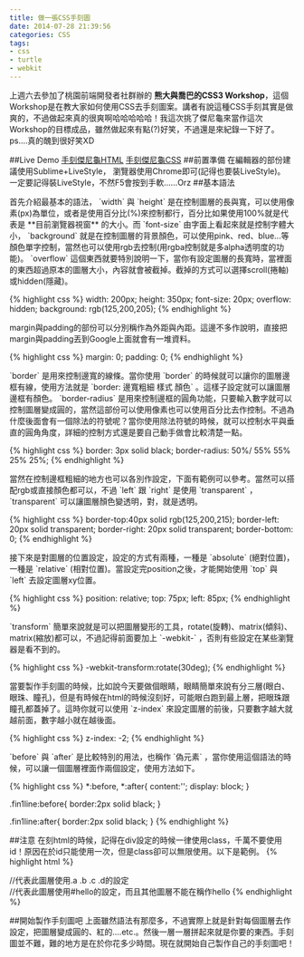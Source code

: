 ```yaml
---
title: 做一張CSS手刻圖
date: 2014-07-28 21:39:56
categories: CSS
tags:
- css
- turtle
- webkit
---
```


上週六去參加了桃園前端開發者社群辦的 **熊大與喬巴的CSS3 Workshop**，這個Workshop是在教大家如何使用CSS去手刻圖案。講者有說這種CSS手刻其實是做爽的，不過做起來真的很爽啊哈哈哈哈哈！我這次挑了傑尼龜來當作這次Workshop的目標成品，雖然做起來有點(?)好笑，不過還是來紀錄一下好了。
ps....真的醜到很好笑XD
<!-- more -->
##Live Demo
[手刻傑尼龜HTML](https://3fae846b4f4260ad3885a08e87ba1f78895ffd48.googledrive.com/host/0B6P9S7j0fBuYZVFmVWstd3pkUkk/)
[手刻傑尼龜CSS](https://3fae846b4f4260ad3885a08e87ba1f78895ffd48.googledrive.com/host/0B6P9S7j0fBuYZVFmVWstd3pkUkk/setting.css)
##前置準備
在編輯器的部份建議使用Sublime+LiveStyle，
瀏覽器使用Chrome即可(記得也要裝LiveStyle)。
一定要記得裝LiveStyle，不然F5會按到手軟......Orz
##基本語法
<p>首先介紹最基本的語法， `width` 與 `height` 是在控制圖層的長與寬，可以使用像素(px)為單位，或者是使用百分比(%)來控制都行，百分比如果使用100%就是代表是 **目前瀏覽器視窗** 的大小。而 `font-size` 由字面上看起來就是控制字體大小， `background` 就是在控制圖層的背景顏色，可以使用pink、red、blue...等顏色單字控制，當然也可以使用rgb去控制(用rgba控制就是多alpha透明度的功能)。
`overflow` 這個東西就要特別說明一下，當你有設定圖層的長寬時，當裡面的東西超過原本的圖層大小，內容就會被截掉。截掉的方式可以選擇scroll(捲軸)或hidden(隱藏)。
</p>
{% highlight css %}
  width: 200px;
  height: 350px;
  font-size: 20px;
  overflow: hidden;
  background: rgb(125,200,205);
{% endhighlight %}

<p>margin與padding的部份可以分別稱作為外距與內距。這邊不多作說明，直接把margin與padding丟到Google上面就會有一堆資料。
</p>

{% highlight css %}
  margin: 0;
  padding: 0;
{% endhighlight %}

<p>`border` 是用來控制邊寬的線條。當你使用 `border` 的時候就可以讓你的圖層邊框有線，使用方法就是 `border: 邊寬粗細 樣式 顏色` 。這樣子設定就可以讓圖層邊框有顏色。
`border-radius` 是用來控制邊框的圓角功能，只要輸入數字就可以控制圖層變成圓的，當然這部份可以使用像素也可以使用百分比去作控制。不過為什麼後面會有一個除法的符號呢？當你使用除法符號的時候，就可以控制水平與垂直的圓角角度，詳細的控制方式還是要自己動手做會比較清楚一點。
</p>
{% highlight css %}
  border: 3px solid black;
  border-radius: 50%/ 55% 55% 25% 25%;
{% endhighlight %}
<p>
當然在控制邊框粗細的地方也可以各別作設定，下面有範例可以參考。當然可以搭配rgb或直接顏色都可以，不過 `left` 跟 `right` 是使用 `transparent` ， `transparent` 可以讓圖層顏色變透明，對，就是透明。
</p>
{% highlight css %}
  border-top:40px solid rgb(125,200,215);
  border-left: 20px solid transparent;
  border-right: 20px solid transparent;
  border-bottom: 0;
{% endhighlight %}
<p>接下來是對圖層的位置設定，設定的方式有兩種，一種是 `absolute` (絕對位置)，一種是 `relative` (相對位置)。當設定完position之後，才能開始使用 `top` 與 `left` 去設定圖層xy位置。
</p>
{% highlight css %}
  position: relative;
  top: 75px;
  left: 85px;
{% endhighlight %}
<p>`transform` 簡單來說就是可以把圖層變形的工具，rotate(旋轉)、matrix(傾斜)、matrix(縮放)都可以，不過記得前面要加上 `-webkit-` ，否則有些設定在某些瀏覽器是看不到的。
</p>
{% highlight css %}
  -webkit-transform:rotate(30deg);
{% endhighlight %}
<p>
當要製作手刻圖的時候，比如說今天要做個眼睛，眼睛簡單來說有分三層(眼白、眼珠、瞳孔)，但是有時候在html的時候沒刻好，可能眼白跑到最上層，把眼珠跟瞳孔都蓋掉了。這時你就可以使用 `z-index` 來設定圖層的前後，只要數字越大就越前面，數字越小就在越後面。
</p>
{% highlight css %}
    z-index: -2;
{% endhighlight %}
<p>`before` 與 `after` 是比較特別的用法，也稱作 `偽元素` ，當你使用這個語法的時候，可以讓一個圖層裡面作兩個設定，使用方法如下。
</p>
{% highlight css %}
  *:before, *:after{
    content:'';
    display: block;
  }

  .fin1line:before{
      border:2px solid black;
  }

  .fin1line:after{
      border:2px solid black;
  }
{% endhighlight %}

##注意
在刻html的時候，記得在div設定的時候一律使用class，千萬不要使用id！原因在於id只能使用一次，但是class卻可以無限使用。以下是範例。
{% highlight html %}
<div class="a b c d"></div>
//代表此圖層使用.a .b .c .d的設定
<div id="hello"></div>
//代表此圖層使用#hello的設定，而且其他圖層不能在稱作hello
{% endhighlight %}

##開始製作手刻圖吧
上面雖然語法有那麼多，不過實際上就是針對每個圖層去作設定，把圖層變成圓的、紅的....etc.。然後一層一層拼起來就是你要的東西。手刻圖並不難，難的地方是在於你花多少時間。現在就開始自己製作自己的手刻圖吧！